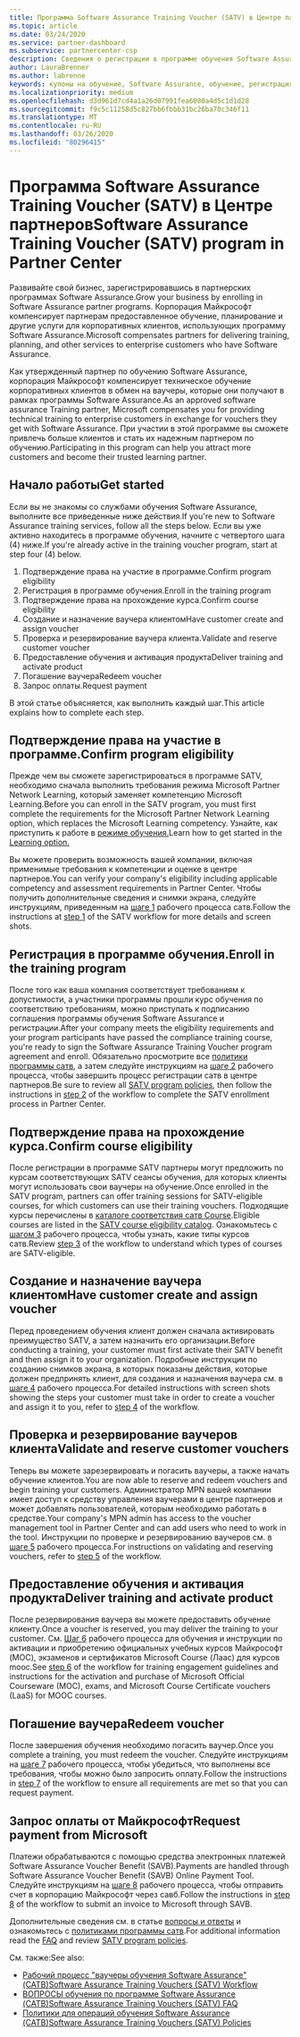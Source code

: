 ```yaml
---
title: Программа Software Assurance Training Voucher (SATV) в Центре партнеров | Центр партнеров
ms.topic: article
ms.date: 03/24/2020
ms.service: partner-dashboard
ms.subservice: partnercenter-csp
description: Сведения о регистрации в программе обучения Software Assurance, чтобы вы могли компенсировать доставку и планирование для корпоративных клиентов.
author: LauraBrenner
ms.author: labrenne
keywords: купоны на обучение, Software Assurance, обучение, регистрация в SATV, SATV
ms.localizationpriority: medium
ms.openlocfilehash: d3d961d7cd4a1a26d07991fea6080a4d5c1d1d28
ms.sourcegitcommit: f9c5c11258d5c827bb6fbbb31bc26ba70c346f11
ms.translationtype: MT
ms.contentlocale: ru-RU
ms.lasthandoff: 03/26/2020
ms.locfileid: "80296415"
---
```

# <a name="software-assurance-training-voucher-satv-program-in-partner-center"></a><span data-ttu-id="f9cd7-104">Программа Software Assurance Training Voucher (SATV) в Центре партнеров</span><span class="sxs-lookup"><span data-stu-id="f9cd7-104">Software Assurance Training Voucher (SATV) program in Partner Center</span></span>

<span data-ttu-id="f9cd7-105">Развивайте свой бизнес, зарегистрировавшись в партнерских программах Software Assurance.</span><span class="sxs-lookup"><span data-stu-id="f9cd7-105">Grow your business by enrolling in Software Assurance partner programs.</span></span> <span data-ttu-id="f9cd7-106">Корпорация Майкрософт компенсирует партнерам предоставленное обучение, планирование и другие услуги для корпоративных клиентов, использующих программу Software Assurance.</span><span class="sxs-lookup"><span data-stu-id="f9cd7-106">Microsoft compensates partners for delivering training, planning, and other services to enterprise customers who have Software Assurance.</span></span>

<span data-ttu-id="f9cd7-107">Как утвержденный партнер по обучению Software Assurance, корпорация Майкрософт компенсирует техническое обучение корпоративных клиентов в обмен на ваучеры, которые они получают в рамках программы Software Assurance.</span><span class="sxs-lookup"><span data-stu-id="f9cd7-107">As an approved software assurance Training partner, Microsoft compensates you for providing technical training to enterprise customers in exchange for vouchers they get with Software Assurance.</span></span> <span data-ttu-id="f9cd7-108">При участии в этой программе вы сможете привлечь больше клиентов и стать их надежным партнером по обучению.</span><span class="sxs-lookup"><span data-stu-id="f9cd7-108">Participating in this program can help you attract more customers and become their trusted learning partner.</span></span>

## <a name="get-started"></a><span data-ttu-id="f9cd7-109">Начало работы</span><span class="sxs-lookup"><span data-stu-id="f9cd7-109">Get started</span></span>

<span data-ttu-id="f9cd7-110">Если вы не знакомы со службами обучения Software Assurance, выполните все приведенные ниже действия.</span><span class="sxs-lookup"><span data-stu-id="f9cd7-110">If you're new to Software Assurance training services, follow all the steps below.</span></span> <span data-ttu-id="f9cd7-111">Если вы уже активно находитесь в программе обучения, начните с четвертого шага (4) ниже.</span><span class="sxs-lookup"><span data-stu-id="f9cd7-111">If you're already active in the training voucher program, start at step four (4) below.</span></span> 

1. <span data-ttu-id="f9cd7-112">Подтверждение права на участие в программе.</span><span class="sxs-lookup"><span data-stu-id="f9cd7-112">Confirm program eligibility</span></span>
2. <span data-ttu-id="f9cd7-113">Регистрация в программе обучения.</span><span class="sxs-lookup"><span data-stu-id="f9cd7-113">Enroll in the training program</span></span>
3. <span data-ttu-id="f9cd7-114">Подтверждение права на прохождение курса.</span><span class="sxs-lookup"><span data-stu-id="f9cd7-114">Confirm course eligibility</span></span>
4. <span data-ttu-id="f9cd7-115">Создание и назначение ваучера клиентом</span><span class="sxs-lookup"><span data-stu-id="f9cd7-115">Have customer create and assign voucher</span></span>
5. <span data-ttu-id="f9cd7-116">Проверка и резервирование ваучера клиента.</span><span class="sxs-lookup"><span data-stu-id="f9cd7-116">Validate and reserve customer voucher</span></span>
6. <span data-ttu-id="f9cd7-117">Предоставление обучения и активация продукта</span><span class="sxs-lookup"><span data-stu-id="f9cd7-117">Deliver training and activate product</span></span>
7. <span data-ttu-id="f9cd7-118">Погашение ваучера</span><span class="sxs-lookup"><span data-stu-id="f9cd7-118">Redeem voucher</span></span>
8. <span data-ttu-id="f9cd7-119">Запрос оплаты.</span><span class="sxs-lookup"><span data-stu-id="f9cd7-119">Request payment</span></span>

<span data-ttu-id="f9cd7-120">В этой статье объясняется, как выполнить каждый шаг.</span><span class="sxs-lookup"><span data-stu-id="f9cd7-120">This article explains how to complete each step.</span></span>

## <a name="confirm-program-eligibility"></a><span data-ttu-id="f9cd7-121">Подтверждение права на участие в программе.</span><span class="sxs-lookup"><span data-stu-id="f9cd7-121">Confirm program eligibility</span></span>

<span data-ttu-id="f9cd7-122">Прежде чем вы сможете зарегистрироваться в программе SATV, необходимо сначала выполнить требования режима Microsoft Partner Network Learning, который заменяет компетенцию Microsoft Learning.</span><span class="sxs-lookup"><span data-stu-id="f9cd7-122">Before you can enroll in the SATV program, you must first complete the requirements for the Microsoft Partner Network Learning option, which replaces the Microsoft Learning competency.</span></span> <span data-ttu-id="f9cd7-123">Узнайте, как приступить к работе в [режиме обучения.](https://partner.microsoft.com/membership/learning-partners)</span><span class="sxs-lookup"><span data-stu-id="f9cd7-123">Learn how to get started in the [Learning option.](https://partner.microsoft.com/membership/learning-partners)</span></span>

<span data-ttu-id="f9cd7-124">Вы можете проверить возможность вашей компании, включая применимые требования к компетенции и оценке в центре партнеров.</span><span class="sxs-lookup"><span data-stu-id="f9cd7-124">You can verify your company's eligibility including applicable competency and assessment requirements in Partner Center.</span></span> <span data-ttu-id="f9cd7-125">Чтобы получить дополнительные сведения и снимки экрана, следуйте инструкциям, приведенным на [шаге 1](https://query.prod.cms.rt.microsoft.com/cms/api/am/binary/RE4s3bB) рабочего процесса сатв.</span><span class="sxs-lookup"><span data-stu-id="f9cd7-125">Follow the instructions at [step 1](https://query.prod.cms.rt.microsoft.com/cms/api/am/binary/RE4s3bB) of the SATV workflow for more details and screen shots.</span></span>

## <a name="enroll-in-the-training-program"></a><span data-ttu-id="f9cd7-126">Регистрация в программе обучения.</span><span class="sxs-lookup"><span data-stu-id="f9cd7-126">Enroll in the training program</span></span>

<span data-ttu-id="f9cd7-127">После того как ваша компания соответствует требованиям к допустимости, а участники программы прошли курс обучения по соответствию требованиям, можно приступать к подписанию соглашения программы обучения Software Assurance и регистрации.</span><span class="sxs-lookup"><span data-stu-id="f9cd7-127">After your company meets the eligibility requirements and your program participants have passed the compliance training course, you're ready to sign the Software Assurance Training Voucher program agreement and enroll.</span></span> <span data-ttu-id="f9cd7-128">Обязательно просмотрите все [политики программы сатв](https://query.prod.cms.rt.microsoft.com/cms/api/am/binary/RE3koEP), а затем следуйте инструкциям на [шаге 2](https://query.prod.cms.rt.microsoft.com/cms/api/am/binary/RE4s3bB) рабочего процесса, чтобы завершить процесс регистрации сатв в центре партнеров.</span><span class="sxs-lookup"><span data-stu-id="f9cd7-128">Be sure to review all [SATV program policies](https://query.prod.cms.rt.microsoft.com/cms/api/am/binary/RE3koEP), then follow the instructions in [step 2](https://query.prod.cms.rt.microsoft.com/cms/api/am/binary/RE4s3bB) of the workflow to complete the SATV enrollment process in Partner Center.</span></span>


## <a name="confirm-course-eligibility"></a><span data-ttu-id="f9cd7-129">Подтверждение права на прохождение курса.</span><span class="sxs-lookup"><span data-stu-id="f9cd7-129">Confirm course eligibility</span></span>
<span data-ttu-id="f9cd7-130">После регистрации в программе SATV партнеры могут предложить по курсам соответствующих SATV сеансы обучения, для которых клиенты могут использовать свои ваучеры на обучение.</span><span class="sxs-lookup"><span data-stu-id="f9cd7-130">Once enrolled in the SATV program, partners can offer training sessions for SATV-eligible courses, for which customers can use their training vouchers.</span></span> <span data-ttu-id="f9cd7-131">Подходящие курсы перечислены в [каталоге соответствия сатв Course](https://savl-catalog.microsoft.com/).</span><span class="sxs-lookup"><span data-stu-id="f9cd7-131">Eligible courses are listed in the [SATV course eligibility catalog](https://savl-catalog.microsoft.com/).</span></span> <span data-ttu-id="f9cd7-132">Ознакомьтесь с [шагом 3](https://query.prod.cms.rt.microsoft.com/cms/api/am/binary/RE4s3bB) рабочего процесса, чтобы узнать, какие типы курсов сатв.</span><span class="sxs-lookup"><span data-stu-id="f9cd7-132">Review [step 3](https://query.prod.cms.rt.microsoft.com/cms/api/am/binary/RE4s3bB) of the workflow to understand which types of courses are SATV-eligible.</span></span>

## <a name="have-customer-create-and-assign-voucher"></a><span data-ttu-id="f9cd7-133">Создание и назначение ваучера клиентом</span><span class="sxs-lookup"><span data-stu-id="f9cd7-133">Have customer create and assign voucher</span></span>

<span data-ttu-id="f9cd7-134">Перед проведением обучения клиент должен сначала активировать преимущество SATV, а затем назначить его организации.</span><span class="sxs-lookup"><span data-stu-id="f9cd7-134">Before conducting a training, your customer must first activate their SATV benefit and then assign it to your organization.</span></span> <span data-ttu-id="f9cd7-135">Подробные инструкции по созданию снимков экрана, в которых показаны действия, которые должен предпринять клиент, для создания и назначения ваучера см. в [шаге 4](https://query.prod.cms.rt.microsoft.com/cms/api/am/binary/RE4s3bB) рабочего процесса.</span><span class="sxs-lookup"><span data-stu-id="f9cd7-135">For detailed instructions with screen shots showing the steps your customer must take in order to create a voucher and assign it to you, refer to [step 4](https://query.prod.cms.rt.microsoft.com/cms/api/am/binary/RE4s3bB) of the workflow.</span></span>

## <a name="validate-and-reserve-customer-vouchers"></a><span data-ttu-id="f9cd7-136">Проверка и резервирование ваучеров клиента</span><span class="sxs-lookup"><span data-stu-id="f9cd7-136">Validate and reserve customer vouchers</span></span>

<span data-ttu-id="f9cd7-137">Теперь вы можете зарезервировать и погасить ваучеры, а также начать обучение клиентов.</span><span class="sxs-lookup"><span data-stu-id="f9cd7-137">You are now able to reserve and redeem vouchers and begin training your customers.</span></span> <span data-ttu-id="f9cd7-138">Администратор MPN вашей компании имеет доступ к средству управления ваучерами в центре партнеров и может добавлять пользователей, которым необходимо работать в средстве.</span><span class="sxs-lookup"><span data-stu-id="f9cd7-138">Your company's MPN admin has access to the voucher management tool in Partner Center and can add users who need to work in the tool.</span></span> <span data-ttu-id="f9cd7-139">Инструкции по проверке и резервированию ваучеров см. в [шаге 5](https://query.prod.cms.rt.microsoft.com/cms/api/am/binary/RE4s3bB) рабочего процесса.</span><span class="sxs-lookup"><span data-stu-id="f9cd7-139">For instructions on validating and reserving vouchers, refer to [step 5](https://query.prod.cms.rt.microsoft.com/cms/api/am/binary/RE4s3bB) of the workflow.</span></span>

## <a name="deliver-training-and-activate-product"></a><span data-ttu-id="f9cd7-140">Предоставление обучения и активация продукта</span><span class="sxs-lookup"><span data-stu-id="f9cd7-140">Deliver training and activate product</span></span>

<span data-ttu-id="f9cd7-141">После резервирования ваучера вы можете предоставить обучение клиенту.</span><span class="sxs-lookup"><span data-stu-id="f9cd7-141">Once a voucher is reserved, you may deliver the training to your customer.</span></span> <span data-ttu-id="f9cd7-142">См. [Шаг 6](https://query.prod.cms.rt.microsoft.com/cms/api/am/binary/RE4s3bB) рабочего процесса для обучения и инструкции по активации и приобретению официальных учебных курсов Майкрософт (MOC), экзаменов и сертификатов Microsoft Course (Лаас) для курсов mooc.</span><span class="sxs-lookup"><span data-stu-id="f9cd7-142">See [step 6](https://query.prod.cms.rt.microsoft.com/cms/api/am/binary/RE4s3bB) of the workflow for training engagement guidelines and instructions for the activation and purchase of Microsoft Official Courseware (MOC), exams, and Microsoft Course Certificate vouchers (LaaS) for MOOC courses.</span></span>

## <a name="redeem-voucher"></a><span data-ttu-id="f9cd7-143">Погашение ваучера</span><span class="sxs-lookup"><span data-stu-id="f9cd7-143">Redeem voucher</span></span>

<span data-ttu-id="f9cd7-144">После завершения обучения необходимо погасить ваучер.</span><span class="sxs-lookup"><span data-stu-id="f9cd7-144">Once you complete a training, you must redeem the voucher.</span></span> <span data-ttu-id="f9cd7-145">Следуйте инструкциям на [шаге 7](https://query.prod.cms.rt.microsoft.com/cms/api/am/binary/RE4s3bB) рабочего процесса, чтобы убедиться, что выполнены все требования, чтобы можно было запросить оплату.</span><span class="sxs-lookup"><span data-stu-id="f9cd7-145">Follow the instructions in [step 7](https://query.prod.cms.rt.microsoft.com/cms/api/am/binary/RE4s3bB) of the workflow to ensure all requirements are met so that you can request payment.</span></span> 


## <a name="request-payment-from-microsoft"></a><span data-ttu-id="f9cd7-146">Запрос оплаты от Майкрософт</span><span class="sxs-lookup"><span data-stu-id="f9cd7-146">Request payment from Microsoft</span></span>

<span data-ttu-id="f9cd7-147">Платежи обрабатываются с помощью средства электронных платежей Software Assurance Voucher Benefit (SAVB).</span><span class="sxs-lookup"><span data-stu-id="f9cd7-147">Payments are handled through Software Assurance Voucher Benefit (SAVB) Online Payment Tool.</span></span> <span data-ttu-id="f9cd7-148">Следуйте инструкциям на [шаге 8](https://query.prod.cms.rt.microsoft.com/cms/api/am/binary/RE4s3bB) рабочего процесса, чтобы отправить счет в корпорацию Майкрософт через савб.</span><span class="sxs-lookup"><span data-stu-id="f9cd7-148">Follow the instructions in [step 8](https://query.prod.cms.rt.microsoft.com/cms/api/am/binary/RE4s3bB) of the workflow to submit an invoice to Microsoft through SAVB.</span></span> 

<span data-ttu-id="f9cd7-149">Дополнительные сведения см. в статье [вопросы и ответы](https://query.prod.cms.rt.microsoft.com/cms/api/am/binary/RE3kz5o) и ознакомьтесь с [политиками программы сатв](https://query.prod.cms.rt.microsoft.com/cms/api/am/binary/RE3koEP).</span><span class="sxs-lookup"><span data-stu-id="f9cd7-149">For additional information read the [FAQ](https://query.prod.cms.rt.microsoft.com/cms/api/am/binary/RE3kz5o) and review [SATV program policies](https://query.prod.cms.rt.microsoft.com/cms/api/am/binary/RE3koEP).</span></span>

<span data-ttu-id="f9cd7-150">См. также:</span><span class="sxs-lookup"><span data-stu-id="f9cd7-150">See also:</span></span>

- [<span data-ttu-id="f9cd7-151">Рабочий процесс "ваучеры обучения Software Assurance" (САТВ)</span><span class="sxs-lookup"><span data-stu-id="f9cd7-151">Software Assurance Training Vouchers (SATV) Workflow</span></span>](https://query.prod.cms.rt.microsoft.com/cms/api/am/binary/RE4s3bB)
- [<span data-ttu-id="f9cd7-152">ВОПРОСЫ обучения по программе Software Assurance (САТВ)</span><span class="sxs-lookup"><span data-stu-id="f9cd7-152">Software Assurance Training Vouchers (SATV) FAQ</span></span>](https://query.prod.cms.rt.microsoft.com/cms/api/am/binary/RE3kz5o)
- [<span data-ttu-id="f9cd7-153">Политики для операций обучения Software Assurance (САТВ)</span><span class="sxs-lookup"><span data-stu-id="f9cd7-153">Software Assurance Training Vouchers (SATV) Policies</span></span>](https://query.prod.cms.rt.microsoft.com/cms/api/am/binary/RE3koEP)
